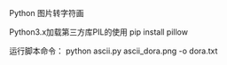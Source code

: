 Python 图片转字符画

Python3.x加载第三方库PIL的使用
pip install pillow

运行脚本命令：
python ascii.py ascii_dora.png -o dora.txt
